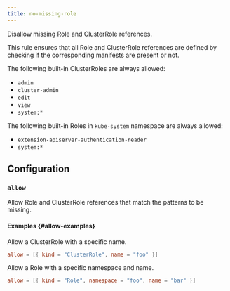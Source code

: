```yaml
---
title: no-missing-role
---
```


Disallow missing Role and ClusterRole references.

This rule ensures that all Role and ClusterRole references are defined by checking if the corresponding manifests are present or not.

The following built-in ClusterRoles are always allowed:

- `admin`
- `cluster-admin`
- `edit`
- `view`
- `system:*`

The following built-in Roles in `kube-system` namespace are always allowed:

- `extension-apiserver-authentication-reader`
- `system:*`

## Configuration

### `allow`

Allow Role and ClusterRole references that match the patterns to be missing.

#### Examples {#allow-examples}

Allow a ClusterRole with a specific name.

```toml
allow = [{ kind = "ClusterRole", name = "foo" }]
```

Allow a Role with a specific namespace and name.

```toml
allow = [{ kind = "Role", namespace = "foo", name = "bar" }]
```
